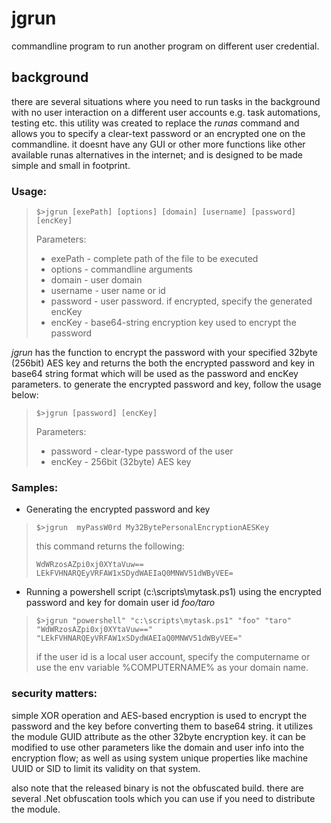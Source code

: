 # jgrun
commandline program to run another program on different user credential. 

## background
there are several situations where you need to run tasks in the background with no user interaction on a different user accounts e.g. task automations, testing etc. this utility was created to replace the *runas* command and allows you to specify a clear-text password or an encrypted one on the commandline. it doesnt have any GUI or other more functions like other available runas alternatives in the internet; and is designed to be made simple and small in footprint.

### Usage:

>`$>jgrun [exePath] [options] [domain] [username] [password] [encKey]`
> 
> Parameters:
>  - exePath  - complete path of the file to be executed 
>  - options  - commandline arguments 
>  - domain   - user domain  
>  - username - user name or id 
>  - password - user password. if encrypted, specify the generated encKey 
>  - encKey   - base64-string encryption key used to encrypt the password 
  
*jgrun* has the function to encrypt the password with your specified 32byte (256bit) AES key and returns the both the encrypted password and key in base64 string format which will be used as the password and encKey parameters. to generate the encrypted password and key, follow the usage below:

>`$>jgrun [password] [encKey]`
> 
> Parameters:
>  - password  - clear-type password of the user 
>  - encKey    - 256bit (32byte) AES key

### Samples:
- Generating the encrypted password and key
> `$>jgrun  myPassW0rd My32BytePersonalEncryptionAESKey`
>
> this command returns the following:
>
> `WdWRzosAZpi0xj0XYtaVuw== LEkFVHNARQEyVRFAW1xSDydWAEIaQ0MNWV51dWByVEE=`

- Running a powershell script (c:\scripts\mytask.ps1) using the encrypted password and key for domain user id *foo/taro*
> `$>jgrun "powershell" "c:\scripts\mytask.ps1" "foo" "taro" "WdWRzosAZpi0xj0XYtaVuw==" "LEkFVHNARQEyVRFAW1xSDydWAEIaQ0MNWV51dWByVEE=" `
>
> if the user id is a local user account, specify the computername or use the env variable %COMPUTERNAME% as your domain name.

### security matters: 
simple XOR operation and AES-based encryption is used to encrypt the password and the key before converting them to base64 string. it utilizes the module GUID attribute as the other 32byte encryption key. it can be modified to use other parameters like the domain and user info into the encryption flow; as well as using system unique properties like machine UUID or SID to limit its validity on that system.

also note that the released binary is not the obfuscated build. there are several .Net obfuscation tools which you can use if you need to distribute the module.
